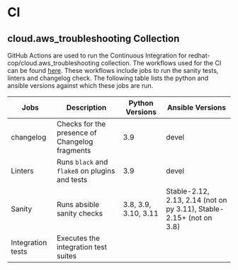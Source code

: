 # CI

##  cloud.aws_troubleshooting Collection

GitHub Actions are used to run the Continuous Integration for redhat-cop/cloud.aws_troubleshooting collection. The workflows used for the CI can be found [here](https://github.com/redhat-cop/cloud.aws_troubleshooting/tree/main/.github/workflows). These workflows include jobs to run the sanity tests, linters and changelog check. The following table lists the python and ansible versions against which these jobs are run.

| Jobs | Description | Python Versions | Ansible Versions |
| ------ |-------| ------ | -----------|
| changelog |Checks for the presence of Changelog fragments | 3.9 | devel |
| Linters | Runs `black` and `flake8` on plugins and tests | 3.9 | devel |
| Sanity | Runs absible sanity checks | 3.8, 3.9, 3.10, 3.11 | Stable-2.12, 2.13, 2.14 (not on py 3.11), Stable-2.15+ (not on 3.8) |
| Integration tests | Executes the integration test suites| <TBA> | <TBA> |
